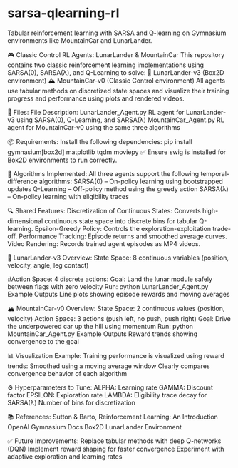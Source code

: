 # sarsa-qlearning-rl
Tabular reinforcement learning with SARSA and Q-learning on Gymnasium environments like MountainCar and LunarLander.

🎮 Classic Control RL Agents: LunarLander & MountainCar
This repository contains two classic reinforcement learning implementations using SARSA(0), SARSA(λ), and Q-Learning to solve:
🌙 LunarLander-v3 (Box2D environment)
🏔️ MountainCar-v0 (Classic Control environment)
All agents use tabular methods on discretized state spaces and visualize their training progress and performance using plots and rendered videos.

📁 Files:
File	Description:
LunarLander_Agent.py	RL agent for LunarLander-v3 using SARSA(0), Q-Learning, and SARSA(λ)
MountainCar_Agent.py	RL agent for MountainCar-v0 using the same three algorithms

📦 Requirements:
Install the following dependencies:
pip install gymnasium[box2d] matplotlib tqdm moviepy
✅ Ensure swig is installed for Box2D environments to run correctly.

🧠 Algorithms Implemented:
All three agents support the following temporal-difference algorithms:
SARSA(0) – On-policy learning using bootstrapped updates
Q-Learning – Off-policy method using the greedy action
SARSA(λ) – On-policy learning with eligibility traces

🔍 Shared Features:
Discretization of Continuous States: Converts high-dimensional continuous state space into discrete bins for tabular Q-learning.
Epsilon-Greedy Policy: Controls the exploration-exploitation trade-off.
Performance Tracking: Episode returns and smoothed average curves.
Video Rendering: Records trained agent episodes as MP4 videos.

🌙 LunarLander-v3 Overview:
State Space: 8 continuous variables (position, velocity, angle, leg contact)

#Action Space: 4 discrete actions:
Goal: Land the lunar module safely between flags with zero velocity
Run:  python LunarLander_Agent.py
Example Outputs
Line plots showing episode rewards and moving averages


🏔️ MountainCar-v0 Overview:
State Space: 2 continuous values (position, velocity)
Action Space: 3 actions (push left, no push, push right)
Goal: Drive the underpowered car up the hill using momentum
Run:  python MountainCar_Agent.py
Example Outputs
Reward trends showing convergence to the goal


📊 Visualization Example:
Training performance is visualized using reward trends:
Smoothed using a moving average window
Clearly compares convergence behavior of each algorithm

⚙️ Hyperparameters to Tune:
ALPHA: Learning rate
GAMMA: Discount factor
EPSILON: Exploration rate
LAMBDA: Eligibility trace decay for SARSA(λ)
Number of bins for discretization

📚 References:
Sutton & Barto, Reinforcement Learning: An Introduction
OpenAI Gymnasium Docs
Box2D LunarLander Environment

✅ Future Improvements:
Replace tabular methods with deep Q-networks (DQN)
Implement reward shaping for faster convergence
Experiment with adaptive exploration and learning rates
